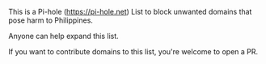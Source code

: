 This is a Pi-hole (https://pi-hole.net) List to block unwanted domains that pose harm to Philippines.

Anyone can help expand this list.

If you want to contribute domains to this list, you're welcome to open a PR.
